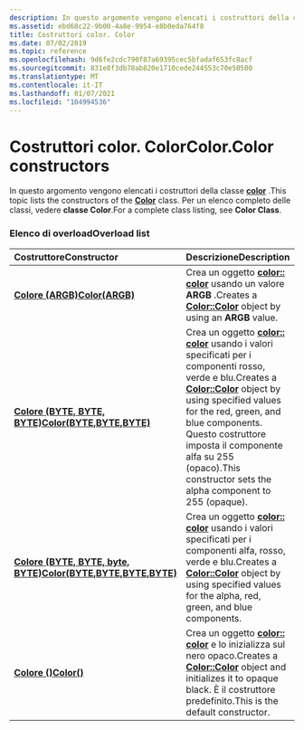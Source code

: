 ```yaml
---
description: In questo argomento vengono elencati i costruttori della classe Color. Per un elenco completo delle classi, vedere classe Color.
ms.assetid: ebd68c22-9b00-4a8e-9954-e8b0eda764f8
title: Costruttori color. Color
ms.date: 07/02/2019
ms.topic: reference
ms.openlocfilehash: 9d6fe2cdc790f87a69395cec5bfadaf653fc8acf
ms.sourcegitcommit: 831e8f3db78ab820e1710cede244553c70e50500
ms.translationtype: MT
ms.contentlocale: it-IT
ms.lasthandoff: 01/07/2021
ms.locfileid: "104994536"
---
```

# <a name="colorcolor-constructors"></a><span data-ttu-id="1f2d3-104">Costruttori color. Color</span><span class="sxs-lookup"><span data-stu-id="1f2d3-104">Color.Color constructors</span></span>

<span data-ttu-id="1f2d3-105">In questo argomento vengono elencati i costruttori della classe [**color**](/windows/win32/api/gdipluscolor/nl-gdipluscolor-color) .</span><span class="sxs-lookup"><span data-stu-id="1f2d3-105">This topic lists the constructors of the [**Color**](/windows/win32/api/gdipluscolor/nl-gdipluscolor-color) class.</span></span> <span data-ttu-id="1f2d3-106">Per un elenco completo delle classi, vedere **classe Color**.</span><span class="sxs-lookup"><span data-stu-id="1f2d3-106">For a complete class listing, see **Color Class**.</span></span>

### <a name="overload-list"></a><span data-ttu-id="1f2d3-107">Elenco di overload</span><span class="sxs-lookup"><span data-stu-id="1f2d3-107">Overload list</span></span>



| <span data-ttu-id="1f2d3-108">Costruttore</span><span class="sxs-lookup"><span data-stu-id="1f2d3-108">Constructor</span></span>                                                               | <span data-ttu-id="1f2d3-109">Descrizione</span><span class="sxs-lookup"><span data-stu-id="1f2d3-109">Description</span></span>                                                                                                                                                                                                         |
|:--------------------------------------------------------------------------|:--------------------------------------------------------------------------------------------------------------------------------------------------------------------------------------------------------------------|
| <span data-ttu-id="1f2d3-110">[**Colore (ARGB)**](/windows/win32/api/gdipluscolor/nf-gdipluscolor-color-color(inargb))</span><span class="sxs-lookup"><span data-stu-id="1f2d3-110">[**Color(ARGB)**](/windows/win32/api/gdipluscolor/nf-gdipluscolor-color-color(inargb))</span></span>                   | <span data-ttu-id="1f2d3-111">Crea un oggetto [**color:: color**](/windows/win32/api/gdipluscolor/nf-gdipluscolor-color-color(inargb)) usando un valore **ARGB** .</span><span class="sxs-lookup"><span data-stu-id="1f2d3-111">Creates a [**Color::Color**](/windows/win32/api/gdipluscolor/nf-gdipluscolor-color-color(inargb)) object by using an **ARGB** value.</span></span><br/>                                                                                                    |
| <span data-ttu-id="1f2d3-112">[**Colore (BYTE, BYTE, BYTE)**](/windows/win32/api/gdipluscolor/nf-gdipluscolor-color-color(inbyte_inbyte_inbyte))</span><span class="sxs-lookup"><span data-stu-id="1f2d3-112">[**Color(BYTE,BYTE,BYTE)**](/windows/win32/api/gdipluscolor/nf-gdipluscolor-color-color(inbyte_inbyte_inbyte))</span></span>        | <span data-ttu-id="1f2d3-113">Crea un oggetto [**color:: color**](/windows/win32/api/gdipluscolor/nf-gdipluscolor-color-color(inbyte_inbyte_inbyte)) usando i valori specificati per i componenti rosso, verde e blu.</span><span class="sxs-lookup"><span data-stu-id="1f2d3-113">Creates a [**Color::Color**](/windows/win32/api/gdipluscolor/nf-gdipluscolor-color-color(inbyte_inbyte_inbyte)) object by using specified values for the red, green, and blue components.</span></span> <span data-ttu-id="1f2d3-114">Questo costruttore imposta il componente alfa su 255 (opaco).</span><span class="sxs-lookup"><span data-stu-id="1f2d3-114">This constructor sets the alpha component to 255 (opaque).</span></span><br/> |
| <span data-ttu-id="1f2d3-115">[**Colore (BYTE, BYTE, byte, BYTE)**](/windows/win32/api/gdipluscolor/nf-gdipluscolor-color-color(inbyte_inbyte_inbyte_inbyte))</span><span class="sxs-lookup"><span data-stu-id="1f2d3-115">[**Color(BYTE,BYTE,BYTE,BYTE)**](/windows/win32/api/gdipluscolor/nf-gdipluscolor-color-color(inbyte_inbyte_inbyte_inbyte))</span></span> | <span data-ttu-id="1f2d3-116">Crea un oggetto [**color:: color**](/windows/win32/api/gdipluscolor/nf-gdipluscolor-color-color(inbyte_inbyte_inbyte_inbyte)) usando i valori specificati per i componenti alfa, rosso, verde e blu.</span><span class="sxs-lookup"><span data-stu-id="1f2d3-116">Creates a [**Color::Color**](/windows/win32/api/gdipluscolor/nf-gdipluscolor-color-color(inbyte_inbyte_inbyte_inbyte)) object by using specified values for the alpha, red, green, and blue components.</span></span><br/>                                                   |
| [<span data-ttu-id="1f2d3-117">**Colore ()**</span><span class="sxs-lookup"><span data-stu-id="1f2d3-117">**Color()**</span></span>](/windows/win32/api/gdipluscolor/nf-gdipluscolor-color-color)                            | <span data-ttu-id="1f2d3-118">Crea un oggetto [**color:: color**](/windows/win32/api/gdipluscolor/nf-gdipluscolor-color-color) e lo inizializza sul nero opaco.</span><span class="sxs-lookup"><span data-stu-id="1f2d3-118">Creates a [**Color::Color**](/windows/win32/api/gdipluscolor/nf-gdipluscolor-color-color) object and initializes it to opaque black.</span></span> <span data-ttu-id="1f2d3-119">È il costruttore predefinito.</span><span class="sxs-lookup"><span data-stu-id="1f2d3-119">This is the default constructor.</span></span><br/>                                                                |



 

 

